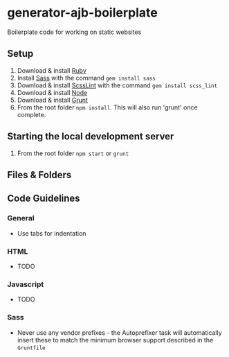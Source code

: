 # generator-ajb-boilerplate

Boilerplate code for working on static websites

## Setup
1. Download & install [Ruby](http://rubyinstaller.org/)
1. Install [Sass](http://sass-lang.com/install) with the command `gem install sass`
1. Download & install [ScssLint](https://github.com/brigade/scss-lint) with the command `gem install scss_lint`
1. Download & install [Node](https://nodejs.org)
1. Download & install [Grunt](http://gruntjs.com/)
1. From the root folder `npm install`. This will also run 'grunt' once complete.

## Starting the local development server
1. From the root folder `npm start` or `grunt`

## Files & Folders

## Code Guidelines

### General
* Use tabs for indentation

### HTML
* TODO

### Javascript
* TODO

### Sass
* Never use any vendor prefixes - the Autoprefixer task will automatically insert these to match the minimum browser support described in the `Gruntfile`